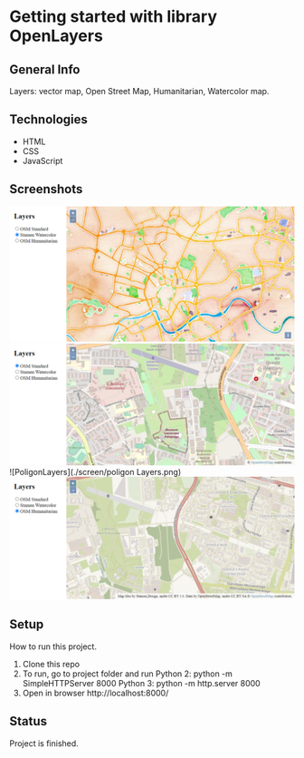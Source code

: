 # Getting started with library OpenLayers

## General Info

Layers: vector map, Open Street Map,  Humanitarian, Watercolor map.

## Technologies
* HTML 
* CSS 
* JavaScript

## Screenshots
![Watercolor](./screen/water.png)
![OpenStreetMap](./screen/osm.png)
![PoligonLayers](./screen/poligon Layers.png)
![HumanitarianMap](./screen/humanitarian.png)

## Setup
How to run this project.
1. Clone this repo
2. To run, go to project folder and run Python 2: python -m SimpleHTTPServer 8000
Python 3: python -m http.server 8000
3. Open in browser http://localhost:8000/

## Status
Project is finished.


